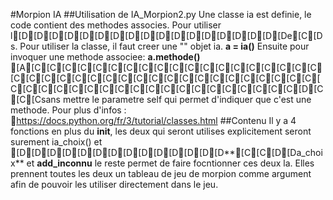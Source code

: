 #Morpion IA
##Utilisation  de IA_Morpion2.py
Une classe ia est definie, le code contient des methodes associes. Pour utiliser l[D[D[D[D[D[D[D[D[D[D[D[D[D[D[D[D[D[De[C[Ds. Pour utiliser la classe, il faut creer une "" objet ia.
**a = ia()**
Ensuite pour invoquer une methode associee: **a.methode()**
[A[C[C[C[C[C[C[C[C[C[C[C[C[C[C[C[C[C[C[C[C[C[C[C[C[C[C[C[C[C[C[C[C[C[C[C[C[C[C[C[C[C[C[C[C[C[C[C[C[C[C[C[C[C[C[C[C[C[C[D[C[C[Csans mettre le parametre self qui permet d'indiquer que c'est
une methode.
Pour plus d'infos : https://docs.python.org/fr/3/tutorial/classes.html
##Contenu
Il y a 4 fonctions en plus du __init__, les deux qui seront utilises explicitement seront surement ia_choix() et [D[D[D[D[D[D[D[D[D[D[D[D[D[D**[C[C[D[Da_choix** et **add_inconnu**
le reste permet de faire focntionner ces deux la. Elles prennent toutes les deux un tableau de jeu de morpion comme argument afin 
de pouvoir les utiliser directement dans le jeu.
